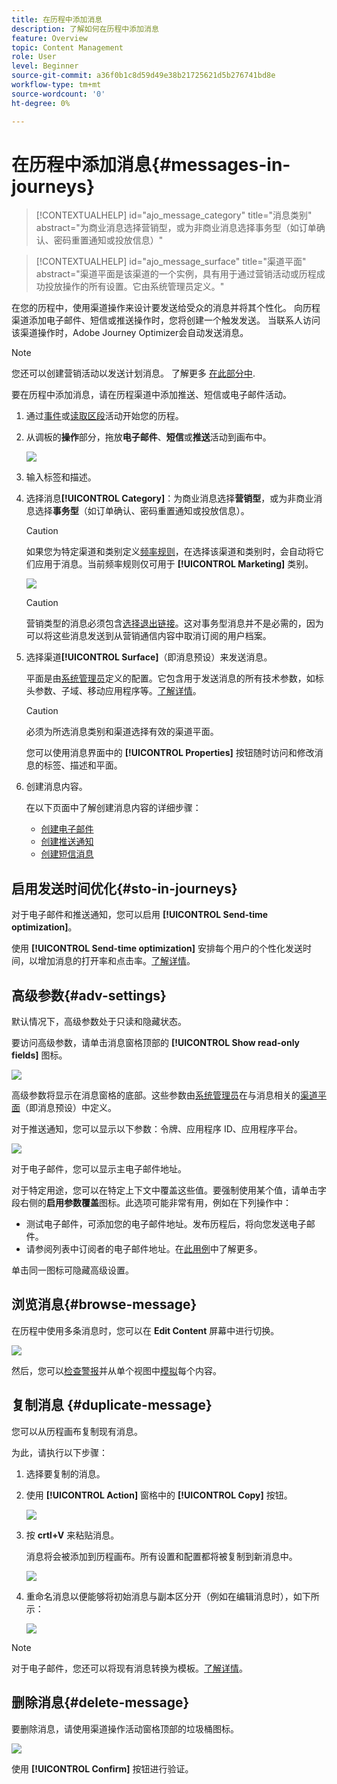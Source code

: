 ```yaml
---
title: 在历程中添加消息
description: 了解如何在历程中添加消息
feature: Overview
topic: Content Management
role: User
level: Beginner
source-git-commit: a36f0b1c8d59d49e38b21725621d5b276741bd8e
workflow-type: tm+mt
source-wordcount: '0'
ht-degree: 0%

---
```



# 在历程中添加消息{#messages-in-journeys}

>[!CONTEXTUALHELP]
>id="ajo_message_category"
>title="消息类别"
>abstract="为商业消息选择营销型，或为非商业消息选择事务型（如订单确认、密码重置通知或投放信息）"

>[!CONTEXTUALHELP]
>id="ajo_message_surface"
>title="渠道平面"
>abstract="渠道平面是该渠道的一个实例，具有用于通过营销活动或历程成功投放操作的所有设置。它由系统管理员定义。"

在您的历程中，使用渠道操作来设计要发送给受众的消息并将其个性化。 向历程渠道添加电子邮件、短信或推送操作时，您将创建一个触发发送。 当联系人访问该渠道操作时，Adobe Journey Optimizer会自动发送消息。


>[!NOTE]
>您还可以创建营销活动以发送计划消息。 了解更多 [在此部分中](../campaigns/get-started-with-campaigns.md).


要在历程中添加消息，请在历程渠道中添加推送、短信或电子邮件活动。

1. 通过[事件](../building-journeys/general-events.md)或[读取区段](../building-journeys/read-segment.md)活动开始您的历程。

1. 从调板的&#x200B;**操作**&#x200B;部分，拖放&#x200B;**电子邮件**、**短信**&#x200B;或&#x200B;**推送**&#x200B;活动到画布中。

   ![](assets/add-a-message.png)

1. 输入标签和描述。

1. 选择消息&#x200B;**[!UICONTROL Category]**：为商业消息选择&#x200B;**营销型**，或为非商业消息选择&#x200B;**事务型**（如订单确认、密码重置通知或投放信息）。

   >[!CAUTION]
   >
   >如果您为特定渠道和类别定义[频率规则](../configuration/frequency-rules.md)，在选择该渠道和类别时，会自动将它们应用于消息。当前频率规则仅可用于 **[!UICONTROL Marketing]** 类别。

   ![](assets/inline-message-category.png)

   >[!CAUTION]
   >
   >营销类型的消息必须包含[选择退出链接](../messages/consent.md#opt-out-management)。这对事务型消息并不是必需的，因为可以将这些消息发送到从营销通信内容中取消订阅的用户档案。

1. 选择渠道&#x200B;**[!UICONTROL Surface]**（即消息预设）来发送消息。

   平面是由[系统管理员](../start/path/administrator.md)定义的配置。它包含用于发送消息的所有技术参数，如标头参数、子域、移动应用程序等。[了解详情](../configuration/channel-surfaces.md)。

   >[!CAUTION]
   >
   >必须为所选消息类别和渠道选择有效的渠道平面。

   您可以使用消息界面中的 **[!UICONTROL Properties]** 按钮随时访问和修改消息的标签、描述和平面。

1. 创建消息内容。

   在以下页面中了解创建消息内容的详细步骤：

   * [创建电子邮件](create-email.md)
   * [创建推送通知](create-push.md)
   * [创建短信消息](create-sms.md)

## 启用发送时间优化{#sto-in-journeys}

对于电子邮件和推送通知，您可以启用 **[!UICONTROL Send-time optimization]**。

使用 **[!UICONTROL Send-time optimization]** 安排每个用户的个性化发送时间，以增加消息的打开率和点击率。[了解详情](../messages/send-time-optimization.md)。

## 高级参数{#adv-settings}

默认情况下，高级参数处于只读和隐藏状态。

要访问高级参数，请单击消息窗格顶部的 **[!UICONTROL Show read-only fields]** 图标。

![](assets/show-read-only.png)

高级参数将显示在消息窗格的底部。这些参数由[系统管理员](../start/path/administrator.md)在与消息相关的[渠道平面](../configuration/channel-surfaces.md)（即消息预设）中定义。

对于推送通知，您可以显示以下参数：令牌、应用程序 ID、应用程序平台。

![](assets/push-adv-parameters.png)

对于电子邮件，您可以显示主电子邮件地址。

对于特定用途，您可以在特定上下文中覆盖这些值。要强制使用某个值，请单击字段右侧的&#x200B;**启用参数覆盖**&#x200B;图标。此选项可能非常有用，例如在下列操作中：

* 测试电子邮件，可添加您的电子邮件地址。发布历程后，将向您发送电子邮件。
* 请参阅列表中订阅者的电子邮件地址。在[此用例](../building-journeys/message-to-subscribers-uc.md)中了解更多。

单击同一图标可隐藏高级设置。

## 浏览消息{#browse-message}

在历程中使用多条消息时，您可以在 **Edit Content** 屏幕中进行切换。

![](assets/inline-messages-multi-content.png)

然后，您可以[检查警报](alerts.md)并从单个视图中[模拟](../design/preview.md)每个内容。

## 复制消息 {#duplicate-message}

您可以从历程画布复制现有消息。

为此，请执行以下步骤：

1. 选择要复制的消息。

1. 使用 **[!UICONTROL Action]** 窗格中的 **[!UICONTROL Copy]** 按钮。

   ![](assets/message-duplicate.png)

1. 按 **crtl+V** 来粘贴消息。

   消息将会被添加到历程画布。所有设置和配置都将被复制到新消息中。

   ![](assets/message-duplicated.png)

1. 重命名消息以便能够将初始消息与副本区分开（例如在编辑消息时），如下所示：

   ![](assets/multi-message.png)


>[!NOTE]
>
>对于电子邮件，您还可以将现有消息转换为模板。[了解详情](../design/email-templates.md)。

## 删除消息{#delete-message}

要删除消息，请使用渠道操作活动窗格顶部的垃圾桶图标。

![](assets/delete-message.png)

使用 **[!UICONTROL Confirm]** 按钮进行验证。
